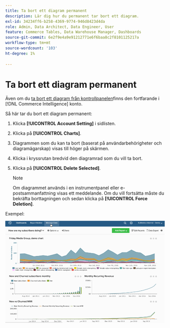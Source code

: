 ```yaml
---
title: Ta bort ett diagram permanent
description: Lär dig hur du permanent tar bort ett diagram.
exl-id: 34234ff6-b258-4369-9774-946d8423d4da
role: Admin, Data Architect, Data Engineer, User
feature: Commerce Tables, Data Warehouse Manager, Dashboards
source-git-commit: 6e2f9e4a9e91212771e6f6baa8c2f8101125217a
workflow-type: tm+mt
source-wordcount: '103'
ht-degree: 1%

---
```


# Ta bort ett diagram permanent

Även om du [ta bort ett diagram från kontrollpanelen](../../data-user/dashboards/remove-charts-dashboard.md)finns den fortfarande i [!DNL Commerce Intelligence] konto.

Så här tar du bort ett diagram permanent:

1. Klicka **[!UICONTROL Account Setting]** i sidlisten.

1. Klicka på **[!UICONTROL Charts]**.

1. Diagrammen som du kan ta bort (baserat på användarbehörigheter och diagramägarskap) visas till höger på skärmen.

1. Klicka i kryssrutan bredvid den diagramrad som du vill ta bort.

1. Klicka på **[!UICONTROL Delete Selected]**.

   >[!NOTE]
   >
   >Om diagrammet används i en instrumentpanel eller e-postsammanfattning visas ett meddelande. Om du vill fortsätta måste du bekräfta borttagningen och sedan klicka på **[!UICONTROL Force Deletion]**.

Exempel:

![ta bort ett diagram](../../assets/deletechart.gif)<!--{: width="630" height="402"}-->
